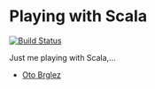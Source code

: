 # Playing with Scala

[![Build Status](https://travis-ci.org/otobrglez/playing-with-scala.svg?branch=master)](https://travis-ci.org/otobrglez/playing-with-scala)

Just me playing with Scala,...

- [Oto Brglez](http://github.com/otobrglez)

